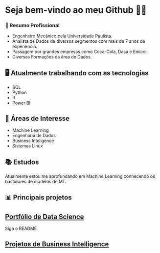 # Seja bem-vindo ao meu Github 👋👋

### 💼 Resumo Profissional
- Engenheiro Mecânico pela Universidade Paulista.
- Analista de Dados de diversos segmentos com mais de 7 anos de experiência.
- Passagem por grandes empresas como Coca-Cola, Dasa e Emicol.
- Diversas Formações da área de Dados. 

## 🖥 Atualmente trabalhando com as tecnologias
- SQL
- Python
- R
- Power BI

## 🔎 Áreas de Interesse
- Machine Learning
- Engenharia de Dados
- Business Inteligence
- Sistemas Linux

## 📚 Estudos
Atualmente estou me aprofundando em Machine Learning conhecendo os bastidores de modelos de ML.

## 📊 Principais projetos

## [Portfólio de Data Science](https://github.com/andearaujo92/Portfollio-Data-science.git)
Siga o README

## [Projetos de Business Intelligence](https://sites.google.com/view/underbi-portfolio/portf%C3%B3lio#h.johzgqsrdlqd)





